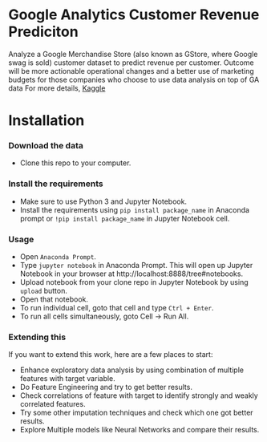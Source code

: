 # Google Analytics Customer Revenue Prediciton

Analyze a Google Merchandise Store (also known as GStore, where Google swag is sold) customer dataset to predict revenue per customer. Outcome will be more actionable operational changes and a better use of marketing budgets for those companies who choose to use data analysis on top of GA data For more details, [Kaggle](https://www.kaggle.com/c/ga-customer-revenue-prediction)

# Installation

### Download the data

* Clone this repo to your computer.

### Install the requirements

* Make sure to use Python 3 and Jupyter Notebook.
* Install the requirements using `pip install package_name` in Anaconda prompt or `!pip install package_name` in Jupyter Notebook cell.

### Usage

* Open `Anaconda Prompt`.
* Type `jupyter notebook` in Anaconda Prompt. This will open up Jupyter Notebook in your browser at    http://localhost:8888/tree#notebooks.
* Upload notebook from your clone repo in Jupyter Notebook by using `upload` button.
* Open that notebook.
* To run individual cell, goto that cell and type `Ctrl + Enter`.
* To run all cells simultaneously, goto Cell -> Run All.

### Extending this

If you want to extend this work, here are a few places to start:

* Enhance exploratory data analysis by using combination of multiple features with target variable.
* Do Feature Engineering and try to get better results.
* Check correlations of feature with target to identify strongly and weakly correlated features.
* Try some other imputation techniques and check which one got better results.
* Explore Multiple models like Neural Networks and compare their results.
